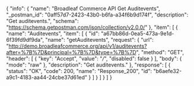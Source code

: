 {
  "info": {
    "name": "Broadleaf Commerce API Get Auditevents",
    "_postman_id": "0aff57d7-2423-43b0-b6fa-a34f6b9d174f",
    "description": "Get auditevents.",
    "schema": "https://schema.getpostman.com/json/collection/v2.0.0/"
  },
  "item": [
    {
      "name": "Auditevents",
      "item": [
        {
          "id": "a67bb86d-0ea5-473a-9e1d-6f39fd9df9da",
          "name": "getAuditevents",
          "request": {
            "url": "http://demo.broadleafcommerce.org/api/v1/auditevents?after=%7B%7D&principal=%7B%7D&type=%7B%7D",
            "method": "GET",
            "header": [
              {
                "key": "Accept",
                "value": "*/*",
                "disabled": false
              }
            ],
            "body": {
              "mode": "raw"
            },
            "description": "Get auditevents."
          },
          "response": [
            {
              "status": "OK",
              "code": 200,
              "name": "Response_200",
              "id": "b6aefe32-a9c1-4183-aa44-24cbe37d61ed"
            }
          ]
        }
      ]
    }
  ]
}